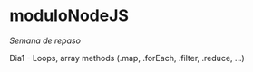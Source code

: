 # moduloNodeJS

*Semana de repaso*

Dia1 - Loops, array methods (.map, .forEach, .filter, .reduce, ...)
